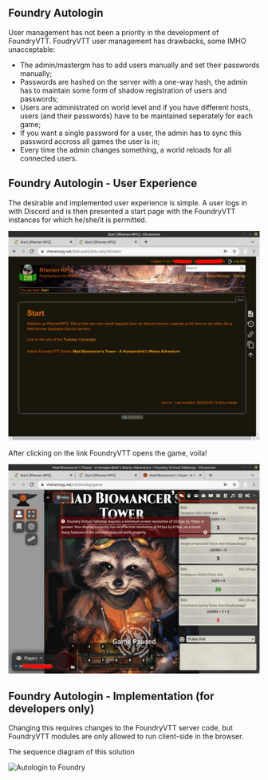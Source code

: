 ## Foundry Autologin

User management has not been a priority in the development of FoundryVTT. FoudryVTT user management has drawbacks, some IMHO unacceptable:
  * The admin/mastergm has to add users manually and set their passwords manually;
  * Passwords are hashed on the server with a one-way hash, the admin has to maintain some form of shadow registration of users and passwords;
  * Users are administrated on world level and if you have different hosts, users (and their passwords) have to be maintained seperately for each game;  
  * If you want a single password for a user, the admin has to sync this password accross all games the user is in;
  * Every time the admin changes something, a world reloads for all connected users.
  
## Foundry Autologin - User Experience

The desirable and implemented user experience is simple. A user logs in with Discord and is then presented a start page with the FoundryVTT instances for which he/she/it is permitted.

![](../discord-login/ux-discord-login-4.png)

After clicking on the link FoundryVTT opens the game, voila!

![](../discord-login/ux-discord-login-5.png)



## Foundry Autologin  - Implementation (for developers only)

Changing this requires changes to the FoundryVTT server code, but FoundryVTT modules are only allowed to run client-side in the browser.

The sequence diagram of this solution

![Autologin to Foundry](http://www.plantuml.com/plantuml/proxy?cache=no&src=https://raw.githubusercontent.com/rhenenrpg/rhenenrpg.github.io/main/uml/sd-autologin-foundry.iuml)


